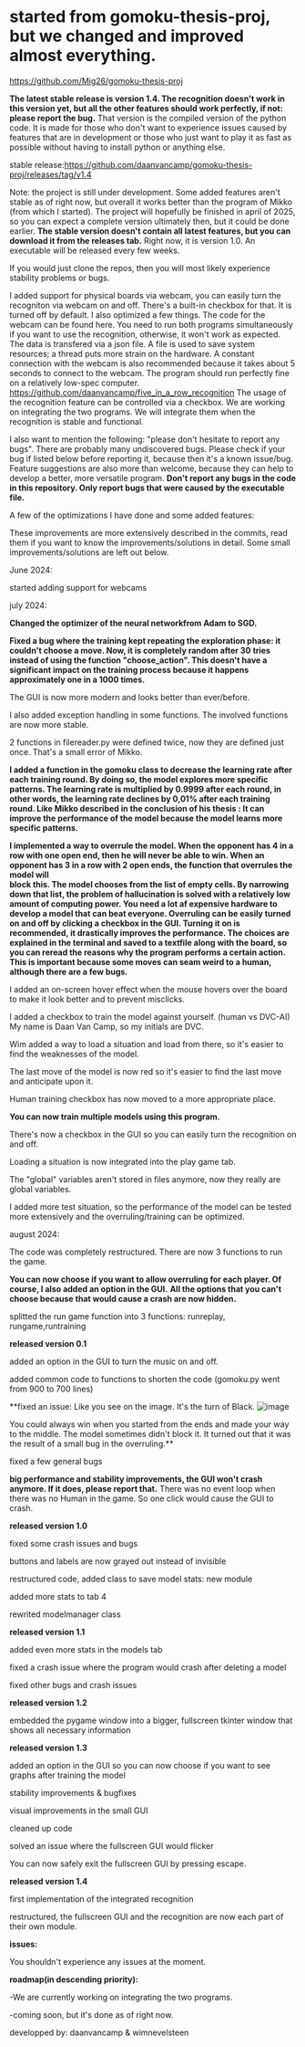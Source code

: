 # started from gomoku-thesis-proj, but we changed and improved almost everything.
https://github.com/Mig26/gomoku-thesis-proj

**The latest stable release is version 1.4. The recognition doesn't work in this version yet, but all the other features should work perfectly, if not: please report the bug.** That version is the compiled version of the python code. It is made for those who don't want to experience issues caused by features that are in development or those who just want to play it as fast as possible without having to install python or anything else.

stable release:https://github.com/daanvancamp/gomoku-thesis-proj/releases/tag/v1.4

Note: the project is still under development. Some added features aren't stable as of right now, but overall it works better than the program of Mikko (from which I started). The project will hopefully be finished in april of 2025, so you can expect a complete version ultimately then, but it could be done earlier. **The stable version doesn't contain all latest features, but you can download it from the releases tab.** Right now, it is version 1.0. An executable will be released every few weeks.

If you would just clone the repos, then you will most likely experience stability problems or bugs.

I added support for physical boards via webcam, you can easily turn the recogniton via webcam on and off. There's a built-in checkbox for that. It is turned off by default. I also optimized a few things. The code for the webcam can be found here. You need to run both programs simultaneously if you want to use the recognition, otherwise, it won't work as expected. The data is transfered via a json file. A file is used to save system resources; a thread puts more strain on the hardware. A constant connection with the webcam is also recommended because it takes about 5 seconds to connect to the webcam. The program should run perfectly fine on a relatively low-spec computer. 
https://github.com/daanvancamp/five_in_a_row_recognition
The usage of the recognition feature can be controlled via a checkbox.
We are working on integrating the two programs. We will integrate them when the recognition is stable and functional.


I also want to mention the following: "please don't hesitate to report any bugs". There are probably many undiscovered bugs. Please check if your bug if listed below before reporting it, because then it's a known issue/bug. Feature suggestions are also more than welcome, because they can help to develop a better, more versatile program. **Don't report any bugs in the code in this repository. Only report bugs that were caused by the executable file.**

A few of the optimizations I have done and some added features:


These improvements are more extensively described in the commits, read them if you want to know the improvements/solutions in detail. Some small improvements/solutions are left out below.

June 2024:

  started adding support for webcams
  
july 2024:

  **Changed the optimizer of the neural networkfrom Adam to SGD.**
  
  **Fixed a bug where the training kept repeating the exploration phase: it couldn't choose a move. Now, it is completely random after 30 tries instead of using the function "choose_action". This doesn't have a significant         impact on the training process because it happens approximately one in a 1000 times.**
  
  The GUI is now more modern and looks better than ever/before.
  
  I also added exception handling in some functions. The involved functions are now more stable.
  
  2 functions in filereader.py were defined twice, now they are defined just once. That's a small error of Mikko.
  
  **I added a function in the gomoku class to decrease the learning rate after each training round. By doing so, the model explores more specific patterns. The learning rate is multiplied by 0.9999 after each round, in other       words, the learning rate declines by 0,01% after each training round. Like Mikko described in the conclusion of his thesis : It can improve the performance of the model because the model learns more specific patterns.**
  
  **I implemented a way to overrule the model. When the opponent has 4 in a row with one open end, then he will never be able to win. When an opponent has 3 in a row with 2 open ends, the function that overrules the model will     
  block this. The model chooses from the list of empty cells. By narrowing down that list, the problem of hallucination is solved with a relatively low amount of computing power. You need a lot af expensive hardware to develop a   model that can beat everyone. Overruling can be easily turned on and off by clicking a checkbox in the GUI. Turning it on is recommended, it drastically improves the performance. The choices are explained in the terminal and     saved to a textfile along with the board, so you can reread the reasons why the program performs a certain action. This is important because some moves can seam weird to a human, although there are a few bugs.**
  
  I added an on-screen hover effect when the mouse hovers over the board to make it look better and to prevent misclicks.
  
  I added a checkbox to train the model against yourself. (human vs DVC-AI) My name is Daan Van Camp, so my initials are DVC.
  
  Wim added a way to load a situation and load from there, so it's easier to find the weaknesses of the model.
  
  The last move of the model is now red so it's easier to find the last move and anticipate upon it.
  
  Human training checkbox has now moved to a more appropriate place.
  
  **You can now train multiple models using this program.**
  
  There's now a checkbox in the GUI so you can easily turn the recognition on and off.
  
  Loading a situation is now integrated into the play game tab.
  
  The "global" variables aren't stored in files anymore, now they really are global variables.

  I added more test situation, so the performance of the model can be tested more extensively and the overruling/training can be optimized.
  
  
august 2024:

  The code was completely restructured. There are now 3 functions to run the game.

  **You can now choose if you want to allow overruling for each player. Of course, I also added an option in the GUI.**
  **All the options that you can't choose because that would cause a crash are now hidden.**
  
  splitted the run game function into 3 functions: runreplay, rungame,runtraining

  **released version 0.1**

  added an option in the GUI to turn the music on and off.
  
  added common code to functions to shorten the code (gomoku.py went from 900 to 700 lines)
  
  **fixed an issue: Like you see on the image. It's the turn of Black.
  ![image](https://github.com/user-attachments/assets/46c63a9a-af7f-4f0a-9cf3-2bf9f56af9ac) 
  
  You could always win when you started from the ends and made your way to the middle. The model sometimes didn't block it. It turned out that it was the result of a small bug in the overruling.**
  
  fixed a few general bugs

  **big performance and stability improvements, the GUI won't crash anymore. If it does, please report that.** There was no event loop when there was no Human in the game. So one click would cause the GUI to crash.
  
  **released version 1.0**

  fixed some crash issues and bugs

  buttons and labels are now grayed out instead of invisible

  restructured code, added class to save model stats: new module

  added more stats to tab 4

  rewrited modelmanager class

  
  **released version 1.1**

  added even more stats in the models tab

  fixed a crash issue where the program would crash after deleting a model

  fixed other bugs and crash issues

  **released version 1.2**


  embedded the pygame window into a bigger, fullscreen tkinter window that shows all necessary information

  **released version 1.3**


  added an option in the GUI so you can now choose if you want to see graphs after training the model

  stability improvements & bugfixes

  visual improvements in the small GUI

  cleaned up code

  solved an issue  where the fullscreen GUI would flicker

  You can now safely exit the fullscreen GUI by pressing escape.


  **released version 1.4**
  
  first implementation of the integrated recognition

  restructured, the fullscreen GUI and the recognition are now each part of their own module.


**issues:**

You shouldn't experience any issues at the moment.


**roadmap(in descending priority):**

-We are currently working on integrating the two programs.

-coming soon, but it's done as of right now.



developped by:
daanvancamp & wimnevelsteen
